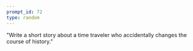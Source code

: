 ```yaml
---
prompt_id: 72
type: random
---
```


"Write a short story about a time traveler who accidentally changes the course of history."
